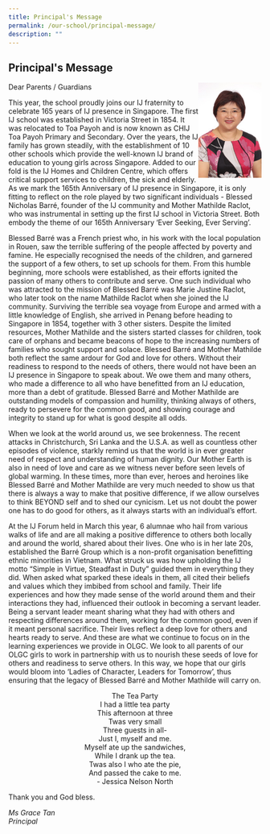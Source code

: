 ```yaml
---
title: Principal's Message
permalink: /our-school/principal-message/
description: ""
---
```

## Principal's Message
<img style="width: 25%;" src="/images/2018_Miss%20Grace%20Tan.jpeg" align = "right" />

Dear Parents / Guardians  

This year, the school proudly joins our IJ fraternity to celebrate 165 years of IJ presence in Singapore. The first IJ school was established in Victoria Street in 1854. It was relocated to Toa Payoh and is now known as CHIJ Toa Payoh Primary and Secondary. Over the years, the IJ family has grown steadily, with the establishment of 10 other schools which provide the well-known IJ brand of education to young girls across Singapore. Added to our fold is the IJ Homes and Children Centre, which offers critical support services to children, the sick and elderly. As we mark the 165th Anniversary of IJ presence in Singapore, it is only fitting to reflect on the role played by two significant individuals - Blessed Nicholas Barré, founder of the IJ community and Mother Mathilde Raclot, who was instrumental in setting up the first IJ school in Victoria Street. Both embody the theme of our 165th Anniversary ‘Ever Seeking, Ever Serving’.

  

Blessed Barré was a French priest who, in his work with the local population in Rouen, saw the terrible suffering of the people affected by poverty and famine. He especially recognised the needs of the children, and garnered the support of a few others, to set up schools for them. From this humble beginning, more schools were established, as their efforts ignited the passion of many others to contribute and serve. One such individual who was attracted to the mission of Blessed Barré was Marie Justine Raclot, who later took on the name Mathilde Raclot when she joined the IJ community. Surviving the terrible sea voyage from Europe and armed with a little knowledge of English, she arrived in Penang before heading to Singapore in 1854, together with 3 other sisters. Despite the limited resources, Mother Mathilde and the sisters started classes for children, took care of orphans and became beacons of hope to the increasing numbers of families who sought support and solace. Blessed Barré and Mother Mathilde both reflect the same ardour for God and love for others. Without their readiness to respond to the needs of others, there would not have been an IJ presence in Singapore to speak about. We owe them and many others, who made a difference to all who have benefitted from an IJ education, more than a debt of gratitude. Blessed Barré and Mother Mathilde are outstanding models of compassion and humility, thinking always of others, ready to persevere for the common good, and showing courage and integrity to stand up for what is good despite all odds. 

  

When we look at the world around us, we see brokenness. The recent attacks in Christchurch, Sri Lanka and the U.S.A. as well as countless other episodes of violence, starkly remind us that the world is in ever greater need of respect and understanding of human dignity. Our Mother Earth is also in need of love and care as we witness never before seen levels of global warming. In these times, more than ever, heroes and heroines like Blessed Barré and Mother Mathilde are very much needed to show us that there is always a way to make that positive difference, if we allow ourselves to think BEYOND self and to shed our cynicism. Let us not doubt the power one has to do good for others, as it always starts with an individual’s effort.   

  

At the IJ Forum held in March this year, 6 alumnae who hail from various walks of life and are all making a positive difference to others both locally and around the world, shared about their lives. One who is in her late 20s, established the Barré Group which is a non-profit organisation benefitting ethnic minorities in Vietnam. What struck us was how upholding the IJ motto “Simple in Virtue, Steadfast in Duty” guided them in everything they did. When asked what sparked these ideals in them, all cited their beliefs and values which they imbibed from school and family. Their life experiences and how they made sense of the world around them and their interactions they had, influenced their outlook in becoming a servant leader. Being a servant leader meant sharing what they had with others and respecting differences around them, working for the common good, even if it meant personal sacrifice. Their lives reflect a deep love for others and hearts ready to serve. And these are what we continue to focus on in the learning experiences we provide in OLGC. We look to all parents of our OLGC girls to work in partnership with us to nourish these seeds of love for others and readiness to serve others. In this way, we hope that our girls would bloom into ‘Ladies of Character, Leaders for Tomorrow’, thus ensuring that the legacy of Blessed Barré and Mother Mathilde will carry on.

<center>The Tea Party</center> 
<center>I had a little tea party</center>
<center>This afternoon at three</center>
<center>Twas very small</center>
<center>Three guests in all-</center>
<center>Just I, myself and me.</center>
<center>Myself ate up the sandwiches,</center>
<center>While I drank up the tea.</center>
<center>Twas also I who ate the pie,</center>
<center>And passed the cake to me.</center>
<center>- Jessica Nelson North</center>
	
Thank you and God bless.


*Ms Grace Tan<br>
Principal*
